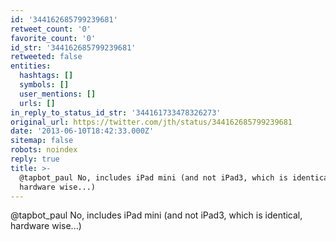 ```yaml
---
id: '344162685799239681'
retweet_count: '0'
favorite_count: '0'
id_str: '344162685799239681'
retweeted: false
entities:
  hashtags: []
  symbols: []
  user_mentions: []
  urls: []
in_reply_to_status_id_str: '344161733478326273'
original_url: https://twitter.com/jth/status/344162685799239681
date: '2013-06-10T18:42:33.000Z'
sitemap: false
robots: noindex
reply: true
title: >-
  @tapbot_paul No, includes iPad mini (and not iPad3, which is identical,
  hardware wise...)
---
```


@tapbot_paul No, includes iPad mini (and not iPad3, which is identical, hardware wise...)